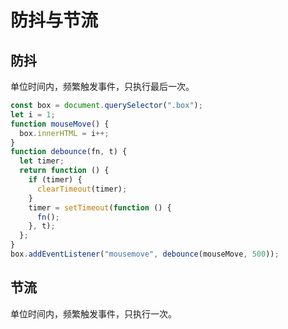 # 防抖与节流

## 防抖

单位时间内，频繁触发事件，只执行最后一次。

```js
const box = document.querySelector(".box");
let i = 1;
function mouseMove() {
  box.innerHTML = i++;
}
function debounce(fn, t) {
  let timer;
  return function () {
    if (timer) {
      clearTimeout(timer);
    }
    timer = setTimeout(function () {
      fn();
    }, t);
  };
}
box.addEventListener("mousemove", debounce(mouseMove, 500));
```

## 节流

单位时间内，频繁触发事件，只执行一次。
